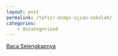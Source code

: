 ```yaml
---
layout: post
permalink: /tafsir-mimpi-ujian-sekolah/
categories:
    - Uncategorized
---
```


[Baca Selengkapnya](/02)